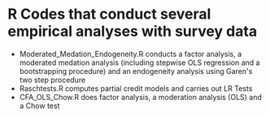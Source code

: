 # R Codes that conduct several empirical analyses with survey data
- Moderated_Medation_Endogeneity.R conducts a factor analysis, a moderated medation analysis (including stepwise OLS regression and a bootstrapping procedure) and an endogeneity analysis using Garen's two step procedure
- Raschtests.R computes partial credit models and carries out LR Tests
- CFA_OLS_Chow.R does factor analysis, a moderation analysis (OLS) and a Chow test
